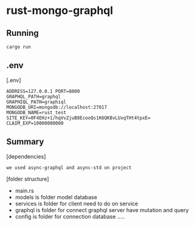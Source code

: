 # rust-mongo-graphql

## Running
```
cargo run
```

## .env
[.env]
```
ADDRESS=127.0.0.1 PORT=8000
GRAPHQL_PATH=graphql 
GRAPHIQL_PATH=graphiql
MONGODB_URI=mongodb://localhost:27017 
MONGODB_NAME=rust_test
SITE_KEY=0F4EHz+1/hqVvZjuB8EcooQs1K6QKBvLUxqTHt4tpxE= 
CLAIM_EXP=10000000000 
```

## Summary
[dependencies]
```
we used async-graphql and async-std on project
```
[folder structure]

+ main.rs
+ models is folder model database
+ services is folder for client need to do on service
+ graphql is folder for connect graphql server have mutation and query
+ config is folder for connection database .....

